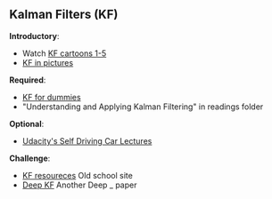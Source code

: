Kalman Filters (KF)
----

__Introductory__:

- Watch [KF cartoons 1-5](https://www.mathworks.com/videos/understanding-kalman-filters-part-1-why-use-kalman-filters--1485813028675.html)
- [KF in pictures](http://www.bzarg.com/p/how-a-kalman-filter-works-in-pictures/)

__Required__:

- [KF for dummies](http://bilgin.esme.org/BitsAndBytes/KalmanFilterforDummies)
- "Understanding and Applying Kalman Filtering" in readings folder

__Optional__:

- [Udacity's Self Driving Car Lectures](https://in.udacity.com/course/artificial-intelligence-for-robotics--cs373/)

__Challenge__:

- [KF resoureces](http://www.cs.unc.edu/~welch/kalman/) Old school site
- [Deep KF](https://arxiv.org/abs/1511.05121) Another Deep _ paper